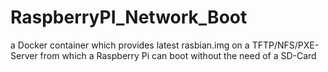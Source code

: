 # RaspberryPI_Network_Boot
a Docker container which provides latest rasbian.img on a TFTP/NFS/PXE-Server from which a Raspberry Pi can boot without the need of a SD-Card
